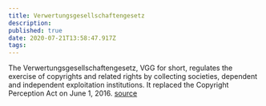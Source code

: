 ```yaml
---
title: Verwertungsgesellschaftengesetz
description: 
published: true
date: 2020-07-21T13:58:47.917Z
tags: 
---
```



The Verwertungsgesellschaftengesetz, VGG for short, regulates the exercise of copyrights and related rights by collecting societies, dependent and independent exploitation institutions. It replaced the Copyright Perception Act on June 1, 2016.
[source](https://www.gesetze-im-internet.de/vgg/)